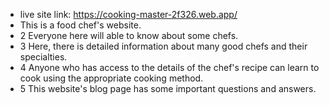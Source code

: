 * live site link: https://cooking-master-2f326.web.app/
* This is a food chef's website.
* 2 Everyone here will able to know about some chefs.
* 3 Here, there is detailed information about many good chefs and their specialties.
* 4 Anyone who has access to the details of the chef's recipe can learn to cook using the appropriate cooking method.
* 5 This website's blog page has some important questions and answers.